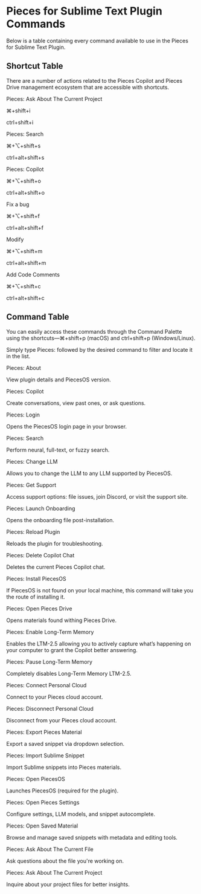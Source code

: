 # Pieces for Sublime Text Plugin Commands

Below is a table containing every command available to use in the Pieces for Sublime Text Plugin.



## Shortcut Table

There are a number of actions related to the Pieces Copilot and Pieces Drive management ecosystem that are accessible with shortcuts.

Pieces: Ask About The Current Project

⌘+shift+i

ctrl+shift+i

Pieces: Search

⌘+⌥+shift+s

ctrl+alt+shift+s

Pieces: Copilot

⌘+⌥+shift+o

ctrl+alt+shift+o

Fix a bug

⌘+⌥+shift+f

ctrl+alt+shift+f

Modify

⌘+⌥+shift+m

ctrl+alt+shift+m

Add Code Comments

⌘+⌥+shift+c

ctrl+alt+shift+c

## Command Table

You can easily access these commands through the Command Palette using the shortcuts—⌘+shift+p (macOS) and ctrl+shift+p (Windows/Linux).

Simply type Pieces: followed by the desired command to filter and locate it in the list.

Pieces: About

View plugin details and PiecesOS version.

Pieces: Copilot

Create conversations, view past ones, or ask questions.

Pieces: Login

Opens the PiecesOS login page in your browser.

Pieces: Search

Perform neural, full-text, or fuzzy search.

Pieces: Change LLM

Allows you to change the LLM to any LLM supported by PiecesOS.

Pieces: Get Support

Access support options: file issues, join Discord, or visit the support site.

Pieces: Launch Onboarding

Opens the onboarding file post-installation.

Pieces: Reload Plugin

Reloads the plugin for troubleshooting.

Pieces: Delete Copilot Chat

Deletes the current Pieces Copilot chat.

Pieces: Install PiecesOS

If PiecesOS is not found on your local machine, this command will take you the route of installing it.

Pieces: Open Pieces Drive

Opens materials found withing Pieces Drive.

Pieces: Enable Long-Term Memory

Enables the LTM-2.5 allowing you to actively capture what’s happening on your computer to grant the Copilot better answering.

Pieces: Pause Long-Term Memory

Completely disables Long-Term Memory LTM-2.5.

Pieces: Connect Personal Cloud

Connect to your Pieces cloud account.

Pieces: Disconnect Personal Cloud

Disconnect from your Pieces cloud account.

Pieces: Export Pieces Material

Export a saved snippet via dropdown selection.

Pieces: Import Sublime Snippet

Import Sublime snippets into Pieces materials.

Pieces: Open PiecesOS

Launches PiecesOS (required for the plugin).

Pieces: Open Pieces Settings

Configure settings, LLM models, and snippet autocomplete.

Pieces: Open Saved Material

Browse and manage saved snippets with metadata and editing tools.

Pieces: Ask About The Current File

Ask questions about the file you're working on.

Pieces: Ask About The Current Project

Inquire about your project files for better insights.